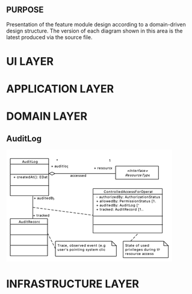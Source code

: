 ## PURPOSE
Presentation of the feature module design according to a domain-driven design structure.
The version of each diagram shown in this area is the latest produced via the source file.

# UI LAYER

# APPLICATION LAYER

# DOMAIN LAYER

## AuditLog
![image](domain/AuditLog_description.PNG)

# INFRASTRUCTURE LAYER